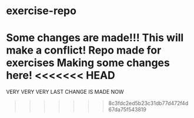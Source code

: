 # exercise-repo
Some changes are made!!!
This will make a conflict!
Repo made for exercises
Making some changes here!
<<<<<<< HEAD
=======

VERY VERY VERY LAST CHANGE IS MADE NOW

>>>>>>> 8c3fdc2ed5b23c31db77d472f4d67da75f543819

